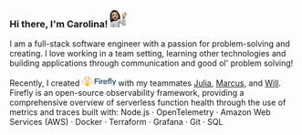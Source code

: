 ### Hi there, I'm Carolina! <img src="https://raw.githubusercontent.com/carolinadavila/carolinadavila/main/images/carolina_memoji.jpg" width="30px"></img>

I am a full-stack software engineer with a passion for problem-solving and creating. I love working in a team setting, learning other technologies and building applications through communication and good ol' problem solving! 

Recently, I created <a href="https://try-firefly.github.io/" target="_blank"><img src="https://raw.githubusercontent.com/carolinadavila/carolinadavila/main/images/fireflyLogo.png" width="60px"/></a> with my teammates [Julia](https://github.com/Julia-Park), [Marcus](https://github.com/Sinkinson), and [Will](https://github.com/wyennie).  Firefly is an open-source observability framework, providing a comprehensive overview of serverless function health through the use of metrics and traces built with: Node.js · OpenTelemetry · Amazon Web Services (AWS) · Docker · Terraform · Grafana · Git · SQL
<!--
**CarolinaDAvila/carolinadavila** is a ✨ _special_ ✨ repository because its `README.md` (this file) appears on your GitHub profile.

Here are some ideas to get you started:

- 🔭 I’m currently working on ...
- 🌱 I’m currently learning ...
- 👯 I’m looking to collaborate on ...
- 🤔 I’m looking for help with ...
- 💬 Ask me about ...
- 📫 How to reach me: ...
- 😄 Pronouns: ...
- ⚡ Fun fact: ...
<img src="https://raw.githubusercontent.com/jessjchang/jessjchang/main/images/bubble-logo-solo-color.png" alt="Bubble Logo" width="30px"/>
-->

